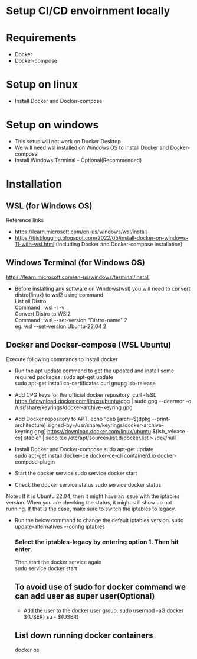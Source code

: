 # Setup CI/CD envoirnment locally
# Requirements
  * Docker 
  * Docker-compose
  
  
# Setup on linux
  * Install Docker and Docker-compose
# Setup on windows
  * This setup will not work on Docker Desktop .
  * We will need wsl installed on Windows OS to install Docker and Docker-compose
  * Install Windows Terminal - Optional(Recommended)
  
# Installation
  ## WSL (for Windows OS)
  Reference links 
  * https://learn.microsoft.com/en-us/windows/wsl/install
  * https://tjisblogging.blogspot.com/2022/05/install-docker-on-windows-11-with-wsl.html (Including Docker and Docker-compose installation)
  ## Windows Terminal (for Windows OS)
  https://learn.microsoft.com/en-us/windows/terminal/install
  * Before installing any software on Windows(wsl) you will need to convert distro(linux) to wsl2 using command <br />
    List all Distro <br />
    Command : wsl -l -v <br />
    Convert Distro to WSl2 <br />
    Command : wsl --set-version "Distro-name" 2 <br />
    eg. wsl --set-version Ubuntu-22.04 2
  
  ## Docker and Docker-compose (WSL Ubuntu)
  Execute following commands to install docker
  * Run the apt update command to get the updated and install some required packages.
    sudo apt-get update <br>
    sudo apt-get install ca-certificates curl gnupg lsb-release <br>
    
  * Add CPG keys for the official docker repository.
    curl -fsSL https://download.docker.com/linux/ubuntu/gpg | sudo gpg --dearmor -o /usr/share/keyrings/docker-archive-keyring.gpg
    
  * Add Docker repository to APT.
    echo "deb [arch=$(dpkg --print-architecture) signed-by=/usr/share/keyrings/docker-archive-keyring.gpg] https://download.docker.com/linux/ubuntu $(lsb_release -cs)     stable" | sudo tee /etc/apt/sources.list.d/docker.list > /dev/null <br>
  
  * Install Docker and Docker-compose
    sudo apt-get update <br>
    sudo apt-get install docker-ce docker-ce-cli containerd.io docker-compose-plugin <br>
  
  * Start the docker service
    sudo service docker start
  
  * Check the docker service status
    sudo service docker status
   
  Note : If it is Ubuntu 22.04, then it might have an issue with the iptables version. When you are checking the status, it might still show up not running. If that is          the case, make sure to switch the iptables to legacy. 
  * Run the below command to change the default iptables version.
    sudo update-alternatives --config iptables <br>
    ### Select the iptables-legacy by entering option 1. Then hit enter.
    Then start the docker service again <br>
    sudo service docker start
    
    ## To avoid use of sudo for docker command we can add user as super user(Optional)
     * Add the user to the docker user group.
       sudo usermod -aG docker ${USER}
       su - ${USER}
       
    ## List down running docker containers
       docker ps
    
    
